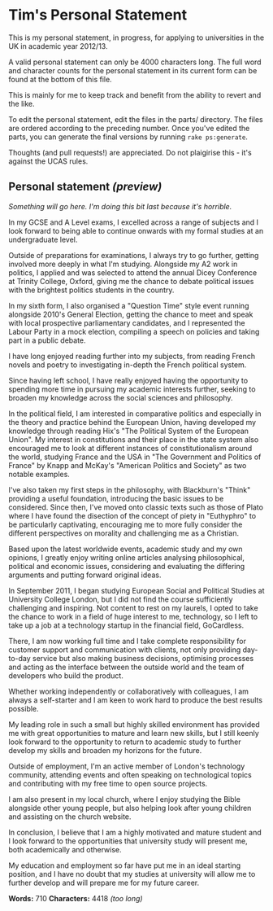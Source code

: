 # Tim's Personal Statement

This is my personal statement, in progress, for applying to universities in the UK in academic year 2012/13.

A valid personal statement can only be 4000 characters long. The full word and character counts for the personal statement in its current form can be found at the bottom of this file.

This is mainly for me to keep track and benefit from the ability to revert and the like.

To edit the personal statement, edit the files in the parts/ directory. The files are ordered according to the preceding number. Once you've edited the parts, you can generate the final versions by running `rake ps:generate`.

Thoughts (and pull requests!) are appreciated. Do not plaigirise this - it's against the UCAS rules.

## Personal statement *(preview)*


*Something will go here. I'm doing this bit last because it's horrible.*

In my GCSE and A Level exams, I excelled across a range of subjects and I look forward to being able to continue onwards with my formal studies at an undergraduate level.

Outside of preparations for examinations, I always try to go further, getting involved more deeply in what I'm studying. Alongside my A2 work in politics, I applied and was selected to attend the annual Dicey Conference at Trinity College, Oxford, giving me the chance to debate political issues with the brightest politics students in the country.

In my sixth form, I also organised a "Question Time" style event running alongside 2010's General Election, getting the chance to meet and speak with local prospective parliamentary candidates, and I represented the Labour Party in a mock election, compiling a speech on policies and taking part in a public debate.

I have long enjoyed reading further into my subjects, from reading French novels and poetry to investigating in-depth the French political system.

Since having left school, I have really enjoyed having the opportunity to spending more time in pursuing my academic interests further, seeking to broaden my knowledge across the social sciences and philosophy.

In the political field, I am interested in comparative politics and especially in the theory and practice behind the European Union, having developed my knowledge through reading Hix's "The Political System of the European Union". My interest in constitutions and their place in the state system also encouraged me to look at different instances of constitutionalism around the world, studying France and the USA in "The Government and Politics of France" by Knapp and McKay's "American Politics and Society" as two notable examples.

I've also taken my first steps in the philosophy, with Blackburn's "Think" providing a useful foundation, introducing the basic issues to be considered. Since then, I've moved onto classic texts such as those of Plato where I have found the disection of the concept of piety in "Euthyphro" to be particularly captivating, encouraging me to more fully consider the different perspectives on morality and challenging me as a Christian.

Based upon the latest worldwide events, academic study and my own opinions, I greatly enjoy writing online articles analysing philosophical, political and economic issues, considering and evaluating the differing arguments and putting forward original ideas.

In September 2011, I began studying European Social and Political Studies at University College London, but I did not find the course sufficiently challenging and inspiring. Not content to rest on my laurels, I opted to take the chance to work in a field of huge interest to me, technology, so I left to take up a job at a technology startup in the financial field, GoCardless.

There, I am now working full time and I take complete responsibility for customer support and communication with clients, not only providing day-to-day service but also making business decisions, optimising processes and acting as the interface between the outside world and the team of developers who build the product.

Whether working independently or collaboratively with colleagues, I am always a self-starter and I am keen to work hard to produce the best results possible.

My leading role in such a small but highly skilled environment has provided me with great opportunities to mature and learn new skills, but I still keenly look forward to the opportunity to return to academic study to further develop my skills and broaden my horizons for the future.

Outside of employment, I'm an active member of London's technology community, attending events and often speaking on technological topics and contributing with my free time to open source projects.

I am also present in my local church, where I enjoy studying the Bible alongside other young people, but also helping look after young children and assisting on the church website.

In conclusion, I believe that I am a highly motivated and mature student and I look forward to the opportunities that university study will present me, both academically and otherwise. 

My education and employment so far have put me in an ideal starting position, and I have no doubt that my studies at university will allow me to further develop and will prepare me for my future career.


__Words:__ 710
__Characters:__ 4418 *(too long)*